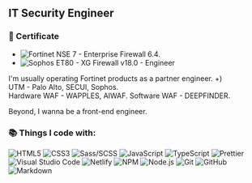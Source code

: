 ## IT Security Engineer

### :abacus: Certificate
- ![Fortinet](https://img.shields.io/badge/-Fortinet-EE3124?style=plastic&logo=fortinet&logoColor=white) NSE 7 - Enterprise Firewall 6.4.
- ![Sophos](https://img.shields.io/badge/-Sophos-000?style=plastic&logo=Simkl&logoColor=white) ET80 - XG Firewall v18.0 - Engineer
 
I'm usually operating Fortinet products as a partner engineer.
+)  
UTM - Palo Alto, SECUI, Sophos.  
Hardware WAF - WAPPLES, AIWAF.
Software WAF - DEEPFINDER.  
  
Beyond, I wanna be a front-end engineer.
  
### :books: Things I code with:
![HTML5](https://img.shields.io/badge/-HTML5-E34F26?style=plastic&logo=html5&logoColor=white)
![CSS3](https://img.shields.io/badge/-CSS3-1572B6?style=plastic&logo=CSS3&logoColor=white)
![Sass/SCSS](https://img.shields.io/badge/-Sass/SCSS-CC6699?style=plastic&logo=Sass&logoColor=white)
![JavaScript](https://img.shields.io/badge/-JavaScript-F7DF1E?style=plastic&logo=Javascript&logoColor=white)
![TypeScript](https://img.shields.io/badge/-TypeScript-3178C6?style=plastic&logo=TypeScript&logoColor=white)
![Prettier](https://img.shields.io/badge/-Prettier-F7B93E?style=plastic&logo=Prettier&logoColor=white)
![Visual Studio Code](https://img.shields.io/badge/-Visual_Studio_Code-007ACC?style=plastic&logo=VisualStudioCode&logoColor=white)
![Netlify](https://img.shields.io/badge/-Netlify-00C7B7?style=plastic&logo=Netlify&logoColor=white)
![NPM](https://img.shields.io/badge/-npm-CB3837?style=plastic&logo=npm&logoColor=white)
![Node.js](https://img.shields.io/badge/-Node.js-339933?style=plastic&logo=node.js&logoColor=white)
![Git](https://img.shields.io/badge/-Git-F05032?style=plastic&logo=Git&logoColor=white)
![GitHub](https://img.shields.io/badge/-GitHub-181717?style=plastic&logo=GitHub&logoColor=white)
![Markdown](https://img.shields.io/badge/-Markdown-000000?style=plastic&logo=Markdown&logoColor=white)
